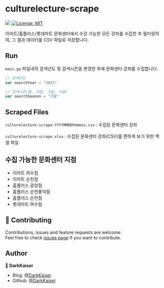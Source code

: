# culturelecture-scrape

<p>
  <img src="https://img.shields.io/badge/Go-00ADD8?style=flat&logo=Go&logoColor=white" />
  <a href="https://github.com/DarkKaiser/culturelecture-scrape/blob/master/LICENSE">
    <img alt="License: MIT" src="https://img.shields.io/badge/license-MIT-yellow.svg" target="_blank" />
  </a>
</p>

이마트/홈플러스/롯데마트 문화센터에서 수강 가능한 모든 강좌를 수집한 후 필터링하여, 그 결과 데이터를 CSV 파일로 저장합니다.

## Run

`main.go` 파일내의 검색년도 및 검색시즌을 변경한 후에 문화센터 강좌를 수집합니다.

```go
// 검색년도
var searchYear = "2023"

// 검색시즌(봄, 여름, 가을, 겨울)
var searchSeason = "가을"
```

## Scraped Files

`culturelecture-scrape-YYYYMMDDhhmmss.csv` : 수집된 문화센터 강좌<br /><br />
`culturelecture-scrape.xlsx` : 수집된 문화센터 강좌(CSV)를 편하게 보기 위한 엑셀 파일

## 수집 가능한 문화센터 지점

* 이마트 여수점
* 이마트 순천점
* 홈플러스 광양점
* 홈플러스 순천풍덕점
* 홈플러스 순천점
* 롯데마트 여수점

## 🤝 Contributing

Contributions, issues and feature requests are welcome.<br />
Feel free to check [issues page](https://github.com/DarkKaiser/culturelecture-scrape/issues) if you want to contribute.

## Author

👤 **DarkKaiser**

- Blog: [@DarkKaiser](http://www.darkkaiser.com)
- Github: [@DarkKaiser](https://github.com/DarkKaiser)
